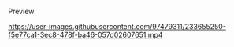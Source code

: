 
Preview

https://user-images.githubusercontent.com/97479311/233655250-f5e77ca1-3ec8-478f-ba46-057d02607651.mp4

